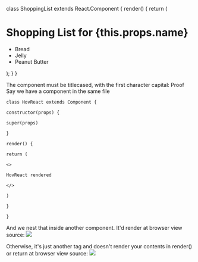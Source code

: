 class ShoppingList extends React.Component {
  render() {
    return (
      <div className="shopping-list">
        <h1>Shopping List for {this.props.name}</h1>
        <ul>
          <li>Bread</li>
          <li>Jelly</li>
          <li>Peanut Butter</li>
        </ul>
      </div>
    );
  }
}


The component must be titlecased, with the first character capital:
Proof
Say we have a component in the same file
```
class HovReact extends Component {

constructor(props) {

super(props)

}

render() {

return (

<>

HovReact rendered

</>

)

}

}
```

And we nest that inside another component. It'd render at browser view source:
![](https://i.imgur.com/XyDc77I.png)

Otherwise, it's just another tag and doesn't render your contents in render() or return at browser view source:
![](https://i.imgur.com/JJXC3pi.png)
